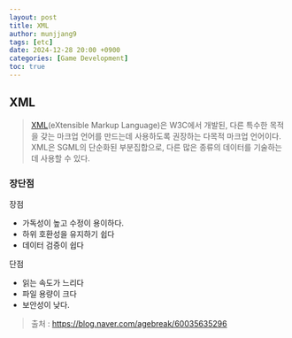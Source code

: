 ```yaml
---
layout: post
title: XML
author: munjjang9
tags: [etc]
date: 2024-12-28 20:00 +0900
categories: [Game Development]
toc: true
---
```


## XML


> [XML](https://ko.wikipedia.org/wiki/XML)(eXtensible Markup Language)은 W3C에서 개발된, 다른 특수한 목적을 갖는 마크업 언어를 만드는데 사용하도록 권장하는 다목적 마크업 언어이다. XML은 SGML의 단순화된 부분집합으로, 다른 많은 종류의 데이터를 기술하는 데 사용할 수 있다.

### 장단점

장점
- 가독성이 높고 수정이 용이하다.
- 하위 호환성을 유지하기 쉽다
- 데이터 검증이 쉽다

단점
- 읽는 속도가 느리다
- 파일 용량이 크다
- 보안성이 낮다.

>출처 : https://blog.naver.com/agebreak/60035635296
